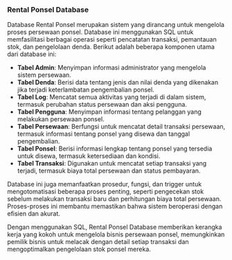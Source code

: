 ### Rental Ponsel Database

Database Rental Ponsel merupakan sistem yang dirancang untuk mengelola proses persewaan ponsel. Database ini menggunakan SQL untuk memfasilitasi berbagai operasi seperti pencatatan transaksi, pemantauan stok, dan pengelolaan denda. Berikut adalah beberapa komponen utama dari database ini:

- **Tabel Admin**: Menyimpan informasi administrator yang mengelola sistem persewaan.
- **Tabel Denda**: Berisi data tentang jenis dan nilai denda yang dikenakan jika terjadi keterlambatan pengembalian ponsel.
- **Tabel Log**: Mencatat semua aktivitas yang terjadi di dalam sistem, termasuk perubahan status persewaan dan aksi pengguna.
- **Tabel Pengguna**: Menyimpan informasi tentang pelanggan yang melakukan persewaan ponsel.
- **Tabel Persewaan**: Berfungsi untuk mencatat detail transaksi persewaan, termasuk informasi tentang ponsel yang disewa dan tanggal pengembalian.
- **Tabel Ponsel**: Berisi informasi lengkap tentang ponsel yang tersedia untuk disewa, termasuk ketersediaan dan kondisi.
- **Tabel Transaksi**: Digunakan untuk mencatat setiap transaksi yang terjadi, termasuk biaya total persewaan dan status pembayaran.

Database ini juga memanfaatkan prosedur, fungsi, dan trigger untuk mengotomatisasi beberapa proses penting, seperti pengecekan stok sebelum melakukan transaksi baru dan perhitungan biaya total persewaan. Proses-proses ini membantu memastikan bahwa sistem beroperasi dengan efisien dan akurat.

Dengan menggunakan SQL, Rental Ponsel Database memberikan kerangka kerja yang kokoh untuk mengelola bisnis persewaan ponsel, memungkinkan pemilik bisnis untuk melacak dengan detail setiap transaksi dan mengoptimalkan pengelolaan stok ponsel mereka.
